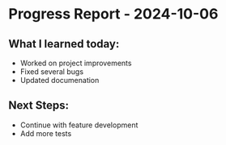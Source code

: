 # Progress Report - 2024-10-06
## What I learned today:
- Worked on project improvements
- Fixed several bugs
- Updated documenation

## Next Steps:
- Continue with feature development
- Add more tests
